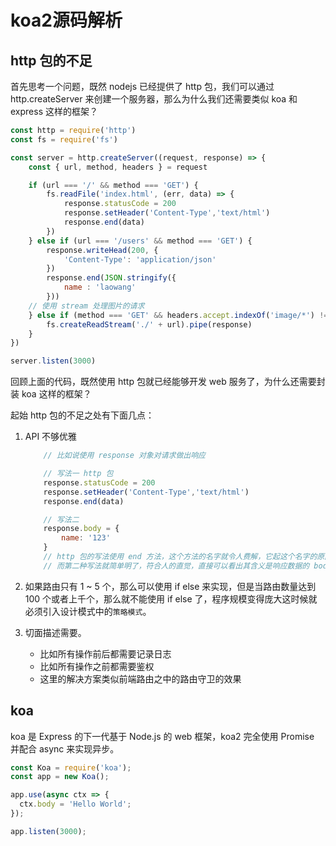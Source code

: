 # koa2源码解析

## http 包的不足

首先思考一个问题，既然 nodejs 已经提供了 http 包，我们可以通过 http.createServer 来创建一个服务器，那么为什么我们还需要类似 koa 和 express 这样的框架？

```js
const http = require('http')
const fs = require('fs')

const server = http.createServer((request, response) => {
    const { url, method, headers } = request

    if (url === '/' && method === 'GET') {
        fs.readFile('index.html', (err, data) => {
            response.statusCode = 200
            response.setHeader('Content-Type','text/html')
            response.end(data)
        })
    } else if (url === '/users' && method === 'GET') {
        response.writeHead(200, {
            'Content-Type': 'application/json'
        })
        response.end(JSON.stringify({
            name : 'laowang'
        }))
    // 使用 stream 处理图片的请求
    } else if (method === 'GET' && headers.accept.indexOf('image/*') !== -1) {
        fs.createReadStream('./' + url).pipe(response)
    }
})

server.listen(3000)
```

回顾上面的代码，既然使用 http 包就已经能够开发 web 服务了，为什么还需要封装 koa 这样的框架？

起始 http 包的不足之处有下面几点：

1. API 不够优雅
    ```js
        // 比如说使用 response 对象对请求做出响应

        // 写法一 http 包
        response.statusCode = 200
        response.setHeader('Content-Type','text/html')
        response.end(data)

        // 写法二
        response.body = {
            name: '123'
        }
        // http 包的写法使用 end 方法，这个方法的名字就令人费解，它起这个名字的原因是因为 response 对象是一个流，只是 http 协议的一个浅层封装，所以语义上并不明确
        // 而第二种写法就简单明了，符合人的直觉，直接可以看出其含义是响应数据的 body 是一个 json 对象，并且不需要额外手动设置 header，框架会自行判断数据类型然后添加
    ```

1. 如果路由只有 1 ~ 5 个，那么可以使用 if else 来实现，但是当路由数量达到 100 个或者上千个，那么就不能使用 if else 了，程序规模变得庞大这时候就必须引入设计模式中的`策略模式`。

1. 切面描述需要。
    * 比如所有操作前后都需要记录日志
    * 比如所有操作之前都需要鉴权
    * 这里的解决方案类似前端路由之中的路由守卫的效果

## koa

koa 是 Express 的下⼀代基于 Node.js 的 web 框架，koa2 完全使⽤ Promise 并配合 async 来实现异步。

```js
const Koa = require('koa');
const app = new Koa();

app.use(async ctx => {
  ctx.body = 'Hello World';
});

app.listen(3000);
```